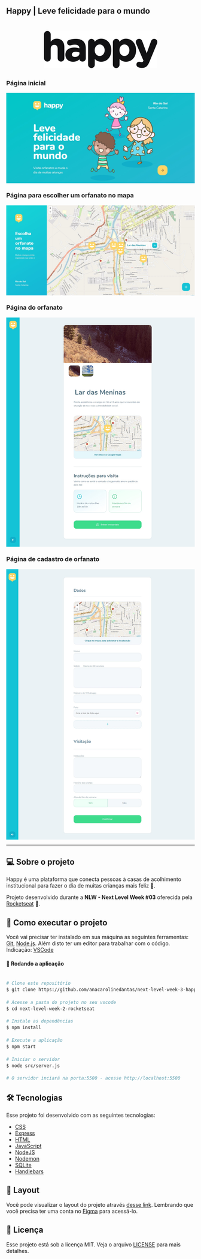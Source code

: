 ## Happy | Leve felicidade para o mundo

<h1 align="center">
    <img alt="Happy" title="Happy" src="/.github/screenshots/logo.svg" />
</h1>

###  Página inicial

<p align="center" style="display: flex; align-items: flex-start; justify-content: center;">
  	<img alt="Página inicial" src="/.github/screenshots/home-page.jpg" width="100%">
</p>

###  Página para escolher um orfanato no mapa

<p align="center" style="display: flex; align-items: flex-start; justify-content: center;">
  	<img alt="Escolha um orfanato" src="/.github/screenshots/orphanages.jpg" width="100%">
</p>

###  Página do orfanato

<p align="center" style="display: flex; align-items: flex-start; justify-content: center;">
  	<img alt="Página de cadastro de vídeo" src="/.github/screenshots/orphanage.jpg" width="100%">
</p>

###  Página de cadastro de orfanato

<p align="center" style="display: flex; align-items: flex-start; justify-content: center;">
  	<img alt="Cadastrar orfanato" src="/.github/screenshots/create-orphanage.jpg" width="100%">
</p>

---

## 💻 Sobre o projeto

Happy é uma plataforma que conecta pessoas à casas de acolhimento institucional para fazer o dia de muitas crianças mais feliz 💜. 

Projeto desenvolvido durante a **NLW - Next Level Week #03** oferecida pela [Rocketseat](https://rocketseat.com.br/) 🚀.

## 🚀 Como executar o projeto

Você vai precisar ter instalado em sua máquina as seguintes ferramentas:
[Git](https://git-scm.com), [Node.js](https://nodejs.org/en/). 
Além disto ter um editor para trabalhar com o código. Indicação: [VSCode](https://code.visualstudio.com/)

#### 🧭 Rodando a aplicação

```bash

# Clone este repositório
$ git clone https://github.com/anacarolinedantas/next-level-week-3-happy

# Acesse a pasta do projeto no seu vscode
$ cd next-level-week-2-rocketseat

# Instale as dependências
$ npm install

# Execute a aplicação 
$ npm start

# Iniciar o servidor
$ node src/server.js

# O servidor inciará na porta:5500 - acesse http://localhost:5500 
```

## 🛠 Tecnologias

Esse projeto foi desenvolvido com as seguintes tecnologias:

- [CSS](https://developer.mozilla.org/pt-BR/docs/Web/CSS)
- [Express](https://expressjs.com/)
- [HTML](https://developer.mozilla.org/pt-BR/docs/Web/HTML)
- [JavaScript](https://www.javascript.com)
- [NodeJS](https://nodejs.org/en/)
- [Nodemon](https://github.com/remy/nodemon)
- [SQLite](https://www.sqlite.org/index.html)
- [Handlebars](https://handlebarsjs.com/)

## 🔖 Layout

Você pode visualizar o layout do projeto através [desse link](https://www.figma.com/file/mDEbnoojksG4w8sOxmudh3/Happy-Web). Lembrando que você precisa ter uma conta no [Figma](http://figma.com/) para acessá-lo.

## 📝 Licença

Esse projeto está sob a licença MIT. Veja o arquivo [LICENSE](LICENSE.md) para mais detalhes.
